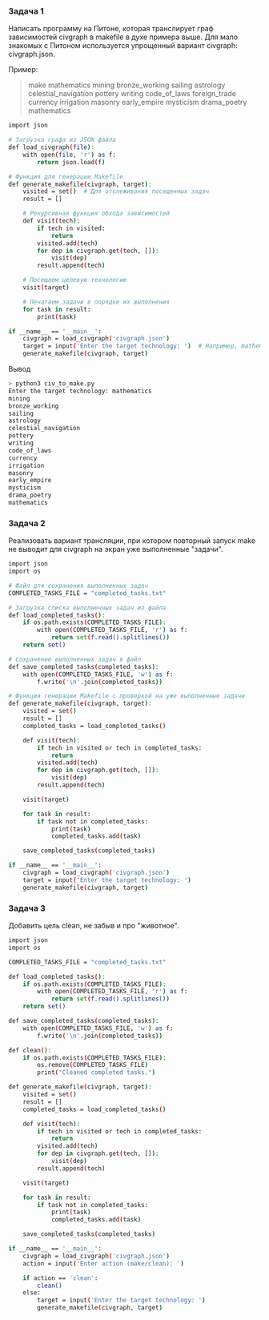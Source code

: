 ### Задача 1
Написать программу на Питоне, которая транслирует граф зависимостей civgraph в makefile в духе примера выше. Для мало знакомых с Питоном используется упрощенный вариант civgraph: civgraph.json.

Пример:

> make mathematics
mining
bronze_working
sailing
astrology
celestial_navigation
pottery
writing
code_of_laws
foreign_trade
currency
irrigation
masonry
early_empire
mysticism
drama_poetry
mathematics

```bash
import json

# Загрузка графа из JSON файла
def load_civgraph(file):
    with open(file, 'r') as f:
        return json.load(f)

# Функция для генерации Makefile
def generate_makefile(civgraph, target):
    visited = set()  # Для отслеживания посещенных задач
    result = []

    # Рекурсивная функция обхода зависимостей
    def visit(tech):
        if tech in visited:
            return
        visited.add(tech)
        for dep in civgraph.get(tech, []):
            visit(dep)
        result.append(tech)

    # Посещаем целевую технологию
    visit(target)

    # Печатаем задачи в порядке их выполнения
    for task in result:
        print(task)

if __name__ == '__main__':
    civgraph = load_civgraph('civgraph.json')
    target = input('Enter the target technology: ')  # Например, mathematics
    generate_makefile(civgraph, target)
```

Вывод
```bash
> python3 civ_to_make.py
Enter the target technology: mathematics
mining
bronze_working
sailing
astrology
celestial_navigation
pottery
writing
code_of_laws
currency
irrigation
masonry
early_empire
mysticism
drama_poetry
mathematics
```

### Задача 2
Реализовать вариант трансляции, при котором повторный запуск make не выводит для civgraph на экран уже выполненные "задачи".

```bash
import json
import os

# Файл для сохранения выполненных задач
COMPLETED_TASKS_FILE = "completed_tasks.txt"

# Загрузка списка выполненных задач из файла
def load_completed_tasks():
    if os.path.exists(COMPLETED_TASKS_FILE):
        with open(COMPLETED_TASKS_FILE, 'r') as f:
            return set(f.read().splitlines())
    return set()

# Сохранение выполненных задач в файл
def save_completed_tasks(completed_tasks):
    with open(COMPLETED_TASKS_FILE, 'w') as f:
        f.write('\n'.join(completed_tasks))

# Функция генерации Makefile с проверкой на уже выполненные задачи
def generate_makefile(civgraph, target):
    visited = set()
    result = []
    completed_tasks = load_completed_tasks()

    def visit(tech):
        if tech in visited or tech in completed_tasks:
            return
        visited.add(tech)
        for dep in civgraph.get(tech, []):
            visit(dep)
        result.append(tech)

    visit(target)

    for task in result:
        if task not in completed_tasks:
            print(task)
            completed_tasks.add(task)

    save_completed_tasks(completed_tasks)

if __name__ == '__main__':
    civgraph = load_civgraph('civgraph.json')
    target = input('Enter the target technology: ')
    generate_makefile(civgraph, target)
```


### Задача 3
Добавить цель clean, не забыв и про "животное".

```bash 
import json
import os

COMPLETED_TASKS_FILE = "completed_tasks.txt"

def load_completed_tasks():
    if os.path.exists(COMPLETED_TASKS_FILE):
        with open(COMPLETED_TASKS_FILE, 'r') as f:
            return set(f.read().splitlines())
    return set()

def save_completed_tasks(completed_tasks):
    with open(COMPLETED_TASKS_FILE, 'w') as f:
        f.write('\n'.join(completed_tasks))

def clean():
    if os.path.exists(COMPLETED_TASKS_FILE):
        os.remove(COMPLETED_TASKS_FILE)
        print("Cleaned completed tasks.")

def generate_makefile(civgraph, target):
    visited = set()
    result = []
    completed_tasks = load_completed_tasks()

    def visit(tech):
        if tech in visited or tech in completed_tasks:
            return
        visited.add(tech)
        for dep in civgraph.get(tech, []):
            visit(dep)
        result.append(tech)

    visit(target)

    for task in result:
        if task not in completed_tasks:
            print(task)
            completed_tasks.add(task)

    save_completed_tasks(completed_tasks)

if __name__ == '__main__':
    civgraph = load_civgraph('civgraph.json')
    action = input('Enter action (make/clean): ')

    if action == 'clean':
        clean()
    else:
        target = input('Enter the target technology: ')
        generate_makefile(civgraph, target)
```

